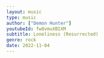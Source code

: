 ```yaml
---
layout: music
type: music
author: ["Demon Hunter"]
youtubeId: fw8vmuXBIXM
subtitle: Loneliness (Resurrected)
genre: rock
date: 2022-11-04
---
```

